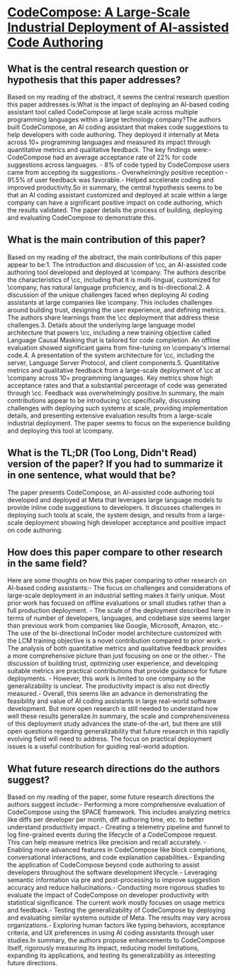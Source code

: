 # [CodeCompose: A Large-Scale Industrial Deployment of AI-assisted Code   Authoring](https://arxiv.org/abs/2305.12050)

## What is the central research question or hypothesis that this paper addresses?

Based on my reading of the abstract, it seems the central research question this paper addresses is:What is the impact of deploying an AI-based coding assistant tool called CodeCompose at large scale across multiple programming languages within a large technology company?The authors built CodeCompose, an AI coding assistant that makes code suggestions to help developers with code authoring. They deployed it internally at Meta across 10+ programming languages and measured its impact through quantitative metrics and qualitative feedback. The key findings were:- CodeCompose had an average acceptance rate of 22% for code suggestions across languages. - 8% of code typed by CodeCompose users came from accepting its suggestions.- Overwhelmingly positive reception - 91.5% of user feedback was favorable.- Helped accelerate coding and improved productivity.So in summary, the central hypothesis seems to be that an AI coding assistant customized and deployed at scale within a large company can have a significant positive impact on code authoring, which the results validated. The paper details the process of building, deploying and evaluating CodeCompose to demonstrate this.


## What is the main contribution of this paper?

Based on my reading of the abstract, the main contributions of this paper appear to be:1. The introduction and discussion of \cc, an AI-assisted code authoring tool developed and deployed at \company. The authors describe the characteristics of \cc, including that it is multi-lingual, customized for \company, has natural language proficiency, and is bi-directional.2. A discussion of the unique challenges faced when deploying AI coding assistants at large companies like \company. This includes challenges around building trust, designing the user experience, and defining metrics. The authors share learnings from the \cc deployment that address these challenges.3. Details about the underlying large language model architecture that powers \cc, including a new training objective called Language Causal Masking that is tailored for code completion. An offline evaluation showed significant gains from fine-tuning on \company's internal code.4. A presentation of the system architecture for \cc, including the server, Language Server Protocol, and client components.5. Quantitative metrics and qualitative feedback from a large-scale deployment of \cc at \company across 10+ programming languages. Key metrics show high acceptance rates and that a substantial percentage of code was generated through \cc. Feedback was overwhelmingly positive.In summary, the main contributions appear to be introducing \cc specifically, discussing challenges with deploying such systems at scale, providing implementation details, and presenting extensive evaluation results from a large-scale industrial deployment. The paper seems to focus on the experience building and deploying this tool at \company.


## What is the TL;DR (Too Long, Didn't Read) version of the paper? If you had to summarize it in one sentence, what would that be?

The paper presents CodeCompose, an AI-assisted code authoring tool developed and deployed at Meta that leverages large language models to provide inline code suggestions to developers. It discusses challenges in deploying such tools at scale, the system design, and results from a large-scale deployment showing high developer acceptance and positive impact on code authoring.


## How does this paper compare to other research in the same field?

Here are some thoughts on how this paper comparing to other research on AI-based coding assistants:- The focus on challenges and considerations of large-scale deployment in an industrial setting makes it fairly unique. Most prior work has focused on offline evaluations or small studies rather than a full production deployment. - The scale of the deployment described here in terms of number of developers, languages, and codebase size seems larger than previous work from companies like Google, Microsoft, Amazon, etc.- The use of the bi-directional InCoder model architecture customized with the LCM training objective is a novel contribution compared to prior work.- The analysis of both quantitative metrics and qualitative feedback provides a more comprehensive picture than just focusing on one or the other.- The discussion of building trust, optimizing user experience, and developing suitable metrics are practical contributions that provide guidance for future deployments. - However, this work is limited to one company so the generalizability is unclear. The productivity impact is also not directly measured.- Overall, this seems like an advance in demonstrating the feasibility and value of AI coding assistants in large real-world software development. But more open research is still needed to understand how well these results generalize.In summary, the scale and comprehensiveness of this deployment study advances the state-of-the-art, but there are still open questions regarding generalizability that future research in this rapidly evolving field will need to address. The focus on practical deployment issues is a useful contribution for guiding real-world adoption.


## What future research directions do the authors suggest?

Based on my reading of the paper, some future research directions the authors suggest include:- Performing a more comprehensive evaluation of CodeCompose using the SPACE framework. This includes analyzing metrics like diffs per developer per month, diff authoring time, etc. to better understand productivity impact.- Creating a telemetry pipeline and funnel to log fine-grained events during the lifecycle of a CodeCompose request. This can help measure metrics like precision and recall accurately. - Enabling more advanced features in CodeCompose like block completions, conversational interactions, and code explanation capabilities.- Expanding the application of CodeCompose beyond code authoring to assist developers throughout the software development lifecycle.- Leveraging semantic information via pre and post-processing to improve suggestion accuracy and reduce hallucinations.- Conducting more rigorous studies to evaluate the impact of CodeCompose on developer productivity with statistical significance. The current work mostly focuses on usage metrics and feedback.- Testing the generalizability of CodeCompose by deploying and evaluating similar systems outside of Meta. The results may vary across organizations.- Exploring human factors like typing behaviors, acceptance criteria, and UX preferences in using AI coding assistants through user studies.In summary, the authors propose enhancements to CodeCompose itself, rigorously measuring its impact, reducing model limitations, expanding its applications, and testing its generalizability as interesting future directions.
